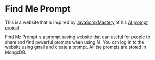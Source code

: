 # Find Me Prompt
This is a website that is inspired by <a href="https://github.com/adrianhajdin">JavaScriptMastery</a> of his <a href="https://github.com/adrianhajdin/project_next_13_ai_prompt_sharing">AI prompt project</a>.

Find Me Prompt is a prompt saving website that can useful for people to share and find powerful prompts when using AI. You can log in to the website using gmail and create a prompt.
All the prompts are stored in MongoDB.
